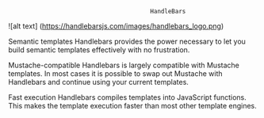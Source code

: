                                             HandleBars

![alt text] (https://handlebarsjs.com/images/handlebars_logo.png)


Semantic templates
Handlebars provides the power necessary to let you build semantic templates effectively with no frustration.

Mustache-compatible
Handlebars is largely compatible with Mustache templates. In most cases it is possible to swap out Mustache with Handlebars and continue using your current templates.

Fast execution
Handlebars compiles templates into JavaScript functions. This makes the template execution faster than most other template engines.
